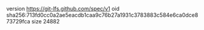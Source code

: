 version https://git-lfs.github.com/spec/v1
oid sha256:713fd0cc0a2ae5eacdb1caa9c76b27a1931c3783883c584e6ca0dce873729fca
size 24882

